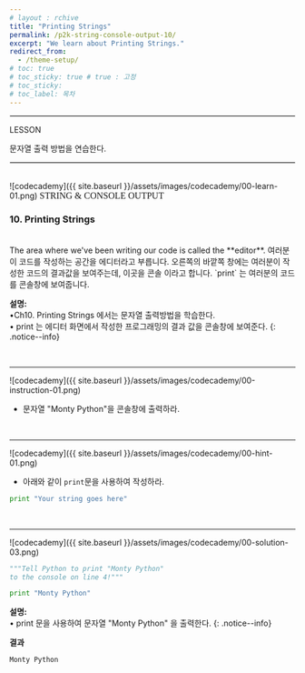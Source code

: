 ```yaml
---
# layout : rchive
title: "Printing Strings"
permalink: /p2k-string-console-output-10/
excerpt: "We learn about Printing Strings."
redirect_from:
  - /theme-setup/
# toc: true
# toc_sticky: true # true : 고정
# toc_sticky: 
# toc_label: 목차
---
```

    
    
<hr style="border: solid 1px #dddddd ;">    
LESSON    

문자열 출력 방법을 연습한다.    
     
<hr style="border: solid 1px #dddddd ;">    
<br>
![codecademy]({{ site.baseurl }}/assets/images/codecademy/00-learn-01.png)    
<font size="3"  face="돋움">STRING & CONSOLE OUTPUT</font> 

### 10. Printing Strings    
<br>
The area where we've been writing our code is called the **editor**.
여러분이 코드를 작성하는 공간을 에디터라고 부릅니다.    
오른쪽의 바깥쪽 창에는 여러분이 작성한 코드의 결과값을 보여주는데, 이곳을 콘솔 이라고 합니다.    
`print` 는 여러분의 코드를 콘솔창에 보여줍니다.   


**설명:**        
•Ch10. Printing Strings 에서는 문자열 출력방법을 학습한다.    
• print 는 에디터 화면에서 작성한 프로그래밍의 결과 값을 콘솔창에 보여준다. 
{: .notice--info}


<br>
<hr/>


![codecademy]({{ site.baseurl }}/assets/images/codecademy/00-instruction-01.png)    

* 문자열 "Monty Python"을 콘솔창에 출력하라.     



<br>
<hr/>


![codecademy]({{ site.baseurl }}/assets/images/codecademy/00-hint-01.png)    
* 아래와 같이 `print`문을 사용하여 작성하라.   

```python
print "Your string goes here"
```


<br>
<hr/>


![codecademy]({{ site.baseurl }}/assets/images/codecademy/00-solution-03.png)    


```python
"""Tell Python to print "Monty Python"
to the console on line 4!"""

print "Monty Python"
```

**설명:**     
• print 문을 사용하여 문자열 "Monty Python" 을 출력한다. 
{: .notice--info}



**결과**
```
Monty Python
```    